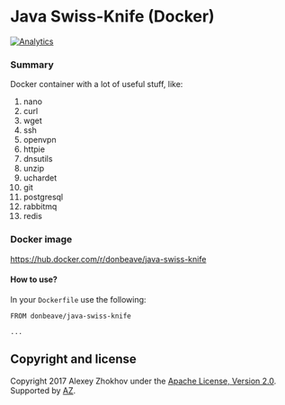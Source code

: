 # Java Swiss-Knife (Docker)

[![Analytics](https://ga-beacon.appspot.com/UA-71075299-1/docker-awscli/main-page)](https://github.com/igrigorik/ga-beacon)

### Summary

Docker container with a lot of useful stuff, like:
1) nano
2) curl
3) wget
4) ssh
5) openvpn
6) httpie
7) dnsutils
8) unzip
9) uchardet
10) git
11) postgresql
12) rabbitmq
13) redis

### Docker image

https://hub.docker.com/r/donbeave/java-swiss-knife

#### How to use?

In your `Dockerfile` use the following:
```
FROM donbeave/java-swiss-knife

...
```

Copyright and license
---------------------

Copyright 2017 Alexey Zhokhov under the [Apache License, Version 2.0](LICENSE). Supported by [AZ][zhokhov].

[zhokhov]: http://www.zhokhov.com

